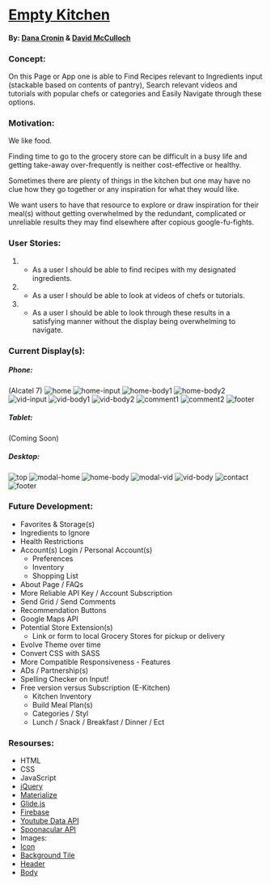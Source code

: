 # [Empty Kitchen](https://decronin.github.io/project-one-ddb/)
#### By: [Dana Cronin](https://decronin.github.io/) & [David McCulloch](#)

### Concept:
On this Page or App one is able to Find Recipes relevant to Ingredients input (stackable based on contents of pantry), Search relevant videos and tutorials with popular chefs or categories and Easily Navigate through these options.

### Motivation:
We like food. 

Finding time to go to the grocery store can be difficult in a busy life and getting take-away over-frequently is neither cost-effective or healthy.

Sometimes there are plenty of things in the kitchen but one may have no clue how they go together or any inspiration for what they would like.

We want users to have that resource to explore or draw inspiration for their meal(s) without getting overwhelmed by the redundant, complicated or unreliable results they may find elsewhere after copious google-fu-fights.

### User Stories:
1) * As a user I should be able to find recipes with my designated ingredients.
2) * As a user I should be able to look at videos of chefs or tutorials.
3) * As a user I should be able to look through these results in a satisfying manner without the display being	 overwhelming to navigate.


### Current Display(s):

##### Phone: 
(Alcatel 7)
![home](./assets/external-files/mr-home.png)
![home-input](./assets/external-files/mr-home-input.png)
![home-body1](./assets/external-files/mr-home-body1.png)
![home-body2](./assets/external-files/mr-home-body2.png)
![vid-input](./assets/external-files/mr-vid-input.png)
![vid-body1](./assets/external-files/mr-vid-body1.png)
![vid-body2](./assets/external-files/mr-vid-body2.png)
![comment1](./assets/external-files/mr-comments1.png)
![comment2](./assets/external-files/mr-comments2.png)
![footer](./assets/external-files/mr-footer.png)

##### Tablet:
(Coming Soon)

##### Desktop:
![top](./assets/external-files/home-top.jpg)
![modal-home](./assets/external-files/home-input.jpg)
![home-body](./assets/external-files/home-recipe.jpg)
![modal-vid](./assets/external-files/video-input.jpg)
![vid-body](./assets/external-files/video-body.jpg)
![contact](./assets/external-files/contact-body.jpg)
![footer](./assets/external-files/footer.jpg)

### Future Development:
* Favorites & Storage(s)
* Ingredients to Ignore
* Health Restrictions
* Account(s) Login / Personal Account(s)
  - Preferences 
  - Inventory
  - Shopping List
* About Page / FAQs
* More Reliable API Key / Account Subscription
* Send Grid / Send Comments
* Recommendation Buttons
* Google Maps API
* Potential Store Extension(s)
  - Link or form to local Grocery Stores for pickup or delivery
* Evolve Theme over time
* Convert CSS with SASS
* More Compatible Responsiveness - Features
* ADs / Partnership(s)
* Spelling Checker on Input!
* Free version versus Subscription (E-Kitchen)
  - Kitchen Inventory 
  - Build Meal Plan(s)
  - Categories / Styl
  - Lunch / Snack / Breakfast / Dinner / Ect

### Resourses:
* HTML
* CSS
* JavaScript
* [jQuery](https://api.jquery.com/)
* [Materialize](https://materializecss.com/)
* [Glide.js](https://glidejs.com/)
* [Firebase](https://firebase.google.com/)
* [Youtube Data API](https://developers.google.com/youtube/v3)
* [Spoonacular API](https://spoonacular.com/)
* Images:
 * [Icon](https://www.pinclipart.com/pindetail/biRwJw_cook-freeze-cool-main-dishes-easy-fun-comfort/)
 * [Background Tile](https://www.pinterest.com/pin/571605377680749375/?autologin=true)
 * [Header](https://www.sciencenewsforstudents.org/article/studies-show-how-homes-can-pollute-indoor-air)
 * [Body](https://www.nbcnews.com/better/lifestyle/become-better-cook-avoiding-these-12-common-mistakes-ncna1064211)
